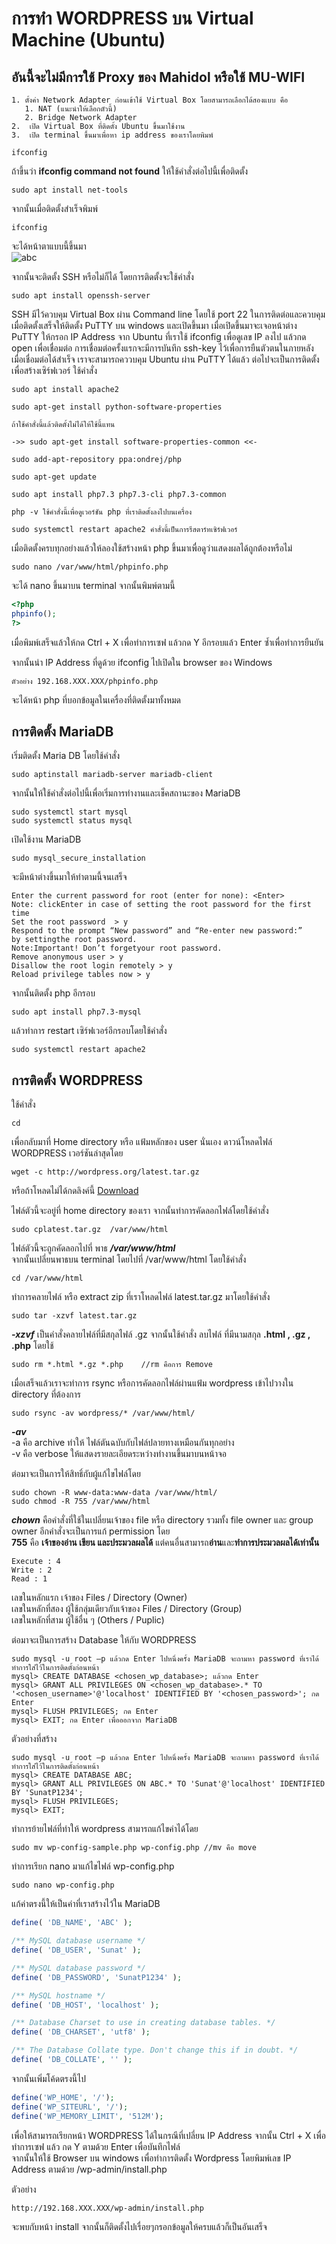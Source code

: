 # การทำ WORDPRESS บน Virtual Machine (Ubuntu)
## อันนี้จะไม่มีการใช้ Proxy ของ Mahidol หรือใช้ MU-WIFI 

    1. ตั้งค่า Network Adapter ก่อนเข้าใช้ Virtual Box โดยสามารถเลือกได้สองแบบ คือ
       1. NAT (แนะนำให้เลือกตัวนี้)
       2. Bridge Network Adapter
    2.  เปิด Virtual Box ที่ติดตั้ง Ubuntu ขึ้นมาใช้งาน
    3.  เปิด terminal ขึ้นมาเพื่อหา ip address ของเราโดยพิมพ์
```console
ifconfig
```
ถ้าขึ้นว่า **ifconfig command not found** ให้ใช้คำสั่งต่อไปนี้เพื่อติดตั้ง
```console
sudo apt install net-tools
```
จากนั้นเมื่อติดตั้งสำเร็จพิมพ์ 
```console
ifconfig
```
จะได้หน้าตาแบบนี้ขึ้นมา <br>
![abc](https://raw.githubusercontent.com/SunatP/ITCS343_OS/master/Project%202/img/Screenshot%20from%202019-05-09%2016-02-53.png)

จากนั้นจะติดตั้ง SSH หรือไม่ก็ได้ โดยการติดตั้งจะใช้คำสั่ง
```console
sudo apt install openssh-server
```
SSH มีไว้ควบคุม Virtual Box ผ่าน Command line โดยใช้ port 22 ในการติดต่อและควบคุม
เมื่อติดตั้งเสร็จให้ติดตั้ง PuTTY บน windows และเปิดขึ้นมา เมื่อเปิดขึ้นมาจะเจอหน้าต่าง PuTTY ให้กรอก IP Address จาก Ubuntu ที่เราใช้ ifconfig เพื่อดูเลข IP ลงไป แล้วกด open เพื่อเชื่อมต่อ การเชื่อมต่อครั้งแรกจะมีการบันทึก ssh-key ไว้เพื่อการยืนตัวตนในภายหลัง
เมื่อเชื่อมต่อได้สำเร็จ เราจะสามารถคววบคุม Ubuntu ผ่าน PuTTY ได้แล้ว
ต่อไปจะเป็นการติดตั้ง เพื่อสร้างเซิร์ฟเวอร์
ใช้คำสั่ง
```console
sudo apt install apache2

sudo apt-get install python-software-properties 

ถ้าใช้คำสั่งนี้แล้วติดตั้งไม่ได้ให้ใช้นี้แทน

->> sudo apt-get install software-properties-common <<-

sudo add-apt-repository ppa:ondrej/php

sudo apt-get update

sudo apt install php7.3 php7.3-cli php7.3-common

php -v ใช้คำสั่งนี้เพื่อดูเวอร์ชัน php ที่เราติดตั้งลงไปบนเครื่อง

sudo systemctl restart apache2 คำสั่งนี้เป็นการรีสตาร์ทเซิร์ฟเวอร์

```

เมื่อติดตั้งครบทุกอย่างแล้วให้ลองใช้สร้างหน้า php ขึ้นมาเพื่อดูว่าแสดงผลได้ถูกต้องหรือไม่

```console
sudo nano /var/www/html/phpinfo.php

```
จะได้ nano ขึ้นมาบน terminal จากนั้นพิมพ์ตามนี้
```php
<?php
phpinfo();
?>
```
เมื่อพิมพ์เสร็จแล้วให้กด Ctrl + X เพื่อทำการเซฟ แล้วกด Y อีกรอบแล้ว Enter ซ้ำเพื่อทำการยืนยัน

จากนั้นนำ IP Address ที่ดูด้วย ifconfig ไปเปิดใน browser ของ Windows
```console
ตัวอย่าง 192.168.XXX.XXX/phpinfo.php
```
จะได้หน้า php ที่บอกข้อมูลในเครื่องที่ติดตั้งมาทั้งหมด

## การติดตั้ง MariaDB 

เริ่มติดตั้ง Maria DB โดยใช้คำสั่ง

```console
sudo aptinstall mariadb-server mariadb-client
```
จากนั้นให้ใช้คำสั่งต่อไปนี้เพื่อเริ่มการทำงานและเช็คสถานะของ MariaDB 
```console
sudo systemctl start mysql
sudo systemctl status mysql
```
เปิดใช้งาน MariaDB 
```console
sudo mysql_secure_installation
```
จะมีหน้าต่างขึ้นมาให้ทำตามนี้จนเสร็จ
```
Enter the current password for root (enter for none): <Enter>
Note: clickEnter in case of setting the root password for the first time
Set the root password  > y
Respond to the prompt “New password” and “Re-enter new password:”
by settingthe root password.
Note:Important! Don’t forgetyour root password.
Remove anonymous user > y
Disallow the root login remotely > y
Reload privilege tables now > y
```
จากนั้นติดตั้ง php อีกรอบ
```console
sudo apt install php7.3-mysql
```
แล้วทำการ restart เซิร์ฟเวอร์อีกรอบโดยใช้คำสั่ง
```console
sudo systemctl restart apache2
```

## การติดตั้ง WORDPRESS
ใช้คำสั่ง
```console
cd
```
เพื่อกลับมาที่ Home directory หรือ แฟ้มหลักของ user นั่นเอง
ดาวน์โหลดไฟล์ WORDPRESS เวอร์ชันล่าสุดโดย
```console
wget -c http://wordpress.org/latest.tar.gz
```
หรือถ้าโหลดไม่ได้กดลิงค์นี้
[Download](https://drive.google.com/open?id=1uLb0EdYwpfTNEaxokbLdaCZ_0EwpEOYM)

ไฟล์ตัวนี้จะอยู่ที่ home directory ของเรา
จากนั้นทำการคัดลอกไฟล์โดยใช้คำสั่ง 
```console
sudo cplatest.tar.gz  /var/www/html
```
ไฟล์ตัวนี้จะถูกคัดลอกไปที่ พาธ ***/var/www/html*** <br>
จากนั้นเปลี่ยนพาธบน terminal โดยไปที่ /var/www/html โดยใช้คำสั่ง
```console
cd /var/www/html
```
ทำการคลายไฟล์ หรือ extract zip ที่เราโหลดไฟล์ latest.tar.gz มาโดยใช้คำสั่ง
```console
sudo tar -xzvf latest.tar.gz
```
***-xzvf*** เป็นคำสั่งคลายไฟล์ที่มีสกุลไฟล์ .gz
จากนั้นใช้คำสั่ง ลบไฟล์ ที่มีนามสกุล **.html , .gz , .php** โดยใช้
```console
sudo rm *.html *.gz *.php    //rm คือการ Remove 
```
เมื่อเสร็จแล้วเราจะทำการ rsync หรือการคัดลอกไฟล์ผ่านแฟ้ม wordpress เข้าไปวางใน directory ที่ต้องการ
```console
sudo rsync -av wordpress/* /var/www/html/
```
***-av*** <br>
-a คือ archive ทำให้ ไฟล์ตันฉบับกับไฟล์ปลายทางเหมือนกันทุกอย่าง<br>
-v คือ verbose ให้แสดงรายละเอียดระหว่างทำงานขึ้นมาบนหน้าจอ

ต่อมาจะเป็นการให้สิทธิ์กับผู้แก้ไขไฟล์โดย
```console
sudo chown -R www-data:www-data /var/www/html/
sudo chmod -R 755 /var/www/html
```
***chown*** คือคำสั่งที่ใช้ในเปลี่ยนเจ้าของ file หรือ directory รวมทั้ง file owner และ group owner อีกคำสั่งจะเป็นการแก้ permission โดย<br> 
**755** คือ **เจ้าของอ่าน เขียน และประมวลผลได้** แต่คนอื่นสามารถ**อ่าน**และ**ทำการประมวลผลได้เท่านั้น** 
```code
Execute : 4
Write : 2
Read : 1
```
เลขในหลักแรก เจ้าของ Files / Directory (Owner)<br>
เลขในหลักที่สอง ผู้ใช้กลุ่มเดียวกับเจ้าของ Files / Directory (Group)<br>
เลขในหลักที่สาม ผู้ใช้อื่น ๆ (Others / Puplic)<br>

ต่อมาจะเป็นการสร้าง Database ให้กับ WORDPRESS
```console
sudo mysql -u root –p แล้วกด Enter ไปหนึ่งครั้ง MariaDB จะถามหา password ที่เราได้ทำการใส่ไว้ในการติดตั้งก่อนหน้า
mysql> CREATE DATABASE <chosen_wp_database>; แล้วกด Enter
mysql> GRANT ALL PRIVILEGES ON <chosen_wp_database>.* TO '<chosen_username>'@'localhost' IDENTIFIED BY '<chosen_password>'; กด Enter
mysql> FLUSH PRIVILEGES; กด Enter
mysql> EXIT; กด Enter เพื่อออกจาก MariaDB
```
ตัวอย่างที่สร้าง
```console
sudo mysql -u root –p แล้วกด Enter ไปหนึ่งครั้ง MariaDB จะถามหา password ที่เราได้ทำการใส่ไว้ในการติดตั้งก่อนหน้า
mysql> CREATE DATABASE ABC;  
mysql> GRANT ALL PRIVILEGES ON ABC.* TO 'Sunat'@'localhost' IDENTIFIED BY 'SunatP1234';
mysql> FLUSH PRIVILEGES;
mysql> EXIT;
```
ทำการย้ายไฟล์ที่ทำให้ wordpress สามารถแก้ไขค่าได้โดย
```console
sudo mv wp-config-sample.php wp-config.php //mv คือ move
```

ทำการเรียก nano มาแก้ไขไฟล์ wp-config.php
```console
sudo nano wp-config.php
```



แก้ค่าตรงนี้ให้เป็นค่าที่เราสร้างไว้ใน MariaDB
```php
define( 'DB_NAME', 'ABC' );

/** MySQL database username */
define( 'DB_USER', 'Sunat' );

/** MySQL database password */
define( 'DB_PASSWORD', 'SunatP1234' );

/** MySQL hostname */
define( 'DB_HOST', 'localhost' );

/** Database Charset to use in creating database tables. */
define( 'DB_CHARSET', 'utf8' );

/** The Database Collate type. Don't change this if in doubt. */
define( 'DB_COLLATE', '' );
```

จากนั้นเพิ่มโค้ดตรงนี้ไป
```php
define('WP_HOME', '/');
define('WP_SITEURL', '/');
define('WP_MEMORY_LIMIT', '512M');
```
เพื่อให้สามารถเรียกหน้า WORDPRESS ได้ในกรณีที่เปลี่ยน IP Address จากนั้น Ctrl + X เพื่อทำการเซฟ แล้ว กด Y ตามด้วย Enter เพื่อบันทึกไฟล์ <br>
จากนั้นให้ใช้ Browser บน windows เพื่อทำการติดตั้ง Wordpress 
โดยพิมพ์เลข IP Address ตามด้วย /wp-admin/install.php

ตัวอย่าง
```console
http://192.168.XXX.XXX/wp-admin/install.php
```
จะพบกับหน้า install จากนั้นก็ติดตั้งไปเรื่อยๆกรอกข้อมูลให้ครบแล้วก็เป็นอันเสร็จ
